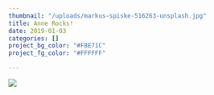 ```yaml
---
thumbnail: "/uploads/markus-spiske-516263-unsplash.jpg"
title: Anne Rocks!
date: 2019-01-03
categories: []
project_bg_color: "#F8E71C"
project_fg_color: "#FFFFFF"

---
```

![](/uploads/markus-spiske-516263-unsplash.jpg)